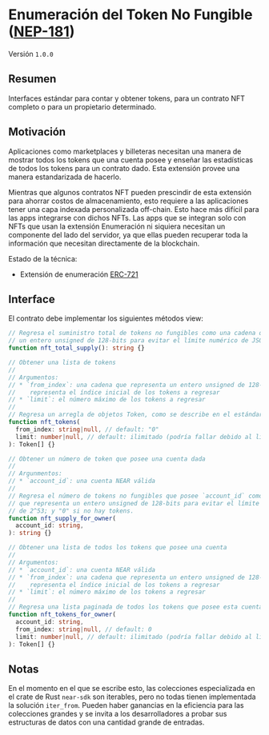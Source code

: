 # Enumeración del Token No Fungible ([NEP-181](https://github.com/near/NEPs/discussions/181))

Versión `1.0.0`

## Resumen

Interfaces estándar para contar y obtener tokens, para un contrato NFT completo o para un propietario determinado.

## Motivación

Aplicaciones como marketplaces y billeteras necesitan una manera de mostrar todos los tokens que una cuenta posee y enseñar las estadísticas de todos los tokens para un contrato dado. Esta extensión provee una manera estandarizada de hacerlo.

Mientras que algunos contratos NFT pueden prescindir de esta extensión para ahorrar costos de almacenamiento, esto requiere a las aplicaciones tener una capa indexada personalizada off-chain. Esto hace más difícil para las apps integrarse con dichos NFTs. Las apps que se integran solo con NFTs que usan la extensión Enumeración ni siquiera necesitan un componente del lado del servidor, ya que ellas pueden recuperar toda la información que necesitan directamente de la blockchain.

Estado de la técnica:

- Extensión de enumeración [ERC-721]

## Interface

El contrato debe implementar los siguientes métodos view:

```ts
// Regresa el suministro total de tokens no fungibles como una cadena que representa a
// un entero unsigned de 128-bits para evitar el límite numérico de JSON de 2^53; y "0" si no hay tokens.
function nft_total_supply(): string {}

// Obtener una lista de tokens
//
// Argumentos:
// * `from_index`: una cadena que representa un entero unsigned de 128-bits,
//    representa el índice inicial de los tokens a regresar
// * `limit`: el número máximo de los tokens a regresar
//
// Regresa un arregla de objetos Token, como se describe en el estándar básico, y un arreglo vacío si no hay tokens
function nft_tokens(
  from_index: string|null, // default: "0"
  limit: number|null, // default: ilimitado (podría fallar debido al límite del gas)
): Token[] {}

// Obtener un número de token que posee una cuenta dada
//
// Argunmentos:
// * `account_id`: una cuenta NEAR válida
//
// Regresa el número de tokens no fungibles que posee `account_id` como una cadena,
// que representa un entero unsigned de 128-bits para evitar el límite numérico de JSON
// de 2^53; y "0" si no hay tokens.
function nft_supply_for_owner(
  account_id: string,
): string {}

// Obtener una lista de todos los tokens que posee una cuenta
//
// Argumentos:
// * `account_id`: una cuenta NEAR válida
// * `from_index`: una cadena que representa un entero unsigned de 128-bits,
//    representa el índice inicial de los tokens a regresar
// * `limit`: el número máximo de los tokens a regresar
//
// Regresa una lista paginada de todos los tokens que posee esta cuenta, y un arreglo vacío si no hay tokens
function nft_tokens_for_owner(
  account_id: string,
  from_index: string|null, // default: 0
  limit: number|null, // default: ilimitado (podría fallar debido al límite del gas)
): Token[] {}
```

## Notas

En el momento en el que se escribe esto, las colecciones especializada en el crate de Rust `near-sdk` son iterables, pero no todas tienen implementada la solución `iter_from`. Pueden haber ganancias en la eficiencia para las colecciones grandes y se invita a los desarrolladores a probar sus estructuras de datos con una cantidad grande de entradas.

  [ERC-721]: https://eips.ethereum.org/EIPS/eip-721
  [almacenamiento]: https://docs.near.org/docs/concepts/storage-staking
